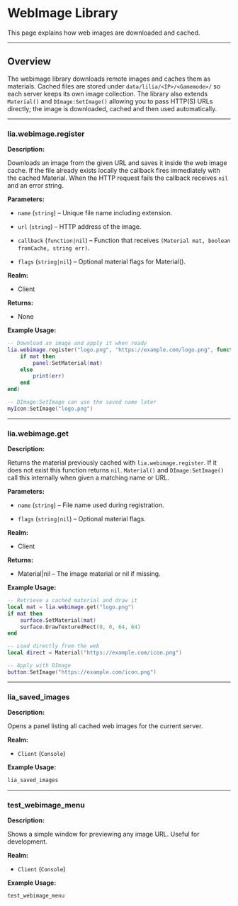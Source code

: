 # WebImage Library

This page explains how web images are downloaded and cached.

---

## Overview

The webimage library downloads remote images and caches them as materials. Cached files are stored under
`data/lilia/<IP>/<Gamemode>/` so each server keeps its own image collection. The library also extends
`Material()` and `DImage:SetImage()` allowing you to pass HTTP(S) URLs directly; the image is downloaded,
cached and then used automatically.

---

### lia.webimage.register

**Description:**

Downloads an image from the given URL and saves it inside the web image cache. If the file already exists locally the callback fires immediately with the cached Material. When the HTTP request fails the callback receives `nil` and an error string.

**Parameters:**

* `name` (`string`) – Unique file name including extension.


* `url` (`string`) – HTTP address of the image.


* `callback` (`function|nil`) – Function that receives `(Material mat, boolean fromCache, string err)`.


* `flags` (`string|nil`) – Optional material flags for Material().


**Realm:**

* Client


**Returns:**

* None


**Example Usage:**

```lua
-- Download an image and apply it when ready
lia.webimage.register("logo.png", "https://example.com/logo.png", function(mat, fromCache, err)
    if mat then
        panel:SetMaterial(mat)
    else
        print(err)
    end
end)

-- DImage:SetImage can use the saved name later
myIcon:SetImage("logo.png")
```

---

### lia.webimage.get

**Description:**

Returns the material previously cached with `lia.webimage.register`. If it does not exist this function returns `nil`. `Material()` and `DImage:SetImage()` call this internally when given a matching name or URL.

**Parameters:**

* `name` (`string`) – File name used during registration.


* `flags` (`string|nil`) – Optional material flags.


**Realm:**

* Client


**Returns:**

* Material|nil – The image material or nil if missing.


**Example Usage:**

```lua
-- Retrieve a cached material and draw it
local mat = lia.webimage.get("logo.png")
if mat then
    surface.SetMaterial(mat)
    surface.DrawTexturedRect(0, 0, 64, 64)
end

-- Load directly from the web
local direct = Material("https://example.com/icon.png")

-- Apply with DImage
button:SetImage("https://example.com/icon.png")
```

---

### lia_saved_images

**Description:**

Opens a panel listing all cached web images for the current server.

**Realm:**

* `Client` (`Console`)

**Example Usage:**

```bash
lia_saved_images
```

---

### test_webimage_menu

**Description:**

Shows a simple window for previewing any image URL. Useful for development.

**Realm:**

* `Client` (`Console`)

**Example Usage:**

```bash
test_webimage_menu
```


